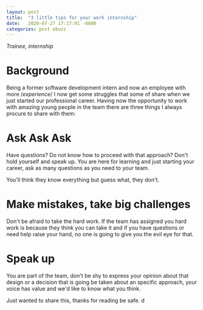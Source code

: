 ```yaml
---
layout: post
title:  "3 little tips for your work internship"
date:   2020-07-27 17:17:01 -0800
categories: post ebuzz
---
```


_Trainee, internship_ 

# Background
Being a former software development intern and now an employee with more /*experience*/ I now get some struggles that some of share when we just started our professional career. Having now the opportunity to work with amazing young people in the team there are three things I always procure to share with them:

# Ask Ask Ask

Have questions? Do not know how to proceed with that approach? Don't hold yourself and speak up.
You are here for learning and just starting your career, ask as many questions as you need to your team.

You'll think they know everything but guess what, they don't.

# Make mistakes, take big challenges

Don't be afraid to take the hard work. If the team has assigned you hard work is because they think you can take it and if you have questions or need help raise your hand, no one is going to give you the evil eye for that.

# Speak up

You are part of the team, don't be shy to express your opinion about that design or a decision that is going be taken about an specific approach, your voice has value and we'd like to know what you think.


Just wanted to share this, thanks for reading be safe.
d



